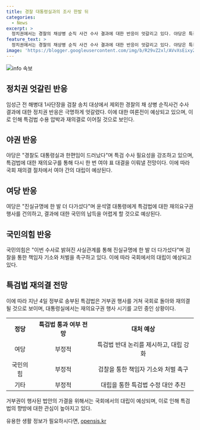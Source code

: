 ```yaml
---
title: 경찰 대통령실과의 조사 한발 뒤
categories:
  - News
excerpt: >
  정치권에서는 경찰의 채상병 순직 사건 수사 결과에 대한 반응이 엇갈리고 있다. 야당은 특검 수사 필요성을 강조하고, 여당은 진실규명에 한 발 더 다가섰다고 주장하며 특검법 재의요구권을 건의하고 있다. 이로 인해 국회 재의결 절차에서 여야 표 대결이 이뤄질 것으로 전망되고 있다. 반면, 야당은 진실규명의 필요성을 강조하며 검찰을 통해 책임자 기소와 처벌을 촉구하고 있다. 특검법 재의결은 국회에서의 대립과정이 예상되며, 특검법이 가결될 가능성은 작다는 전망이 나오고 있다.
feature_text: >
  정치권에서는 경찰의 채상병 순직 사건 수사 결과에 대한 반응이 엇갈리고 있다. 야당은 특검 수사 필요성을 강조하고, 여당은 진실규명에 한 발 더 다가섰다고 주장하며 특검법 재의요구권을 건의하고 있다. 이로 인해 국회 재의결 절차에서 여야 표 대결이 이뤄질 것으로 전망되고 있다. 반면, 야당은 진실규명의 필요성을 강조하며 검찰을 통해 책임자 기소와 처벌을 촉구하고 있다. 특검법 재의결은 국회에서의 대립과정이 예상되며, 특검법이 가결될 가능성은 작다는 전망이 나오고 있다.
image: 'https://blogger.googleusercontent.com/img/b/R29vZ2xl/AVvXsEixyZcFfHzMRdzZMjFBmAUKJYCLCGyLL1o632UiGVXcaFdKo_bkvkuCioo0uUKlGfBVcT3P84aROyZIXSBEx3Aw5nCQ3pTgDom1WDC4m8eifvWiAmWEEVb4x6G_l8C0QH225ldMjyaFvpxGEBGNO37VmDTDMHGhJPq73UglMfDca1-0aw/s1600/blogspot.png'
---
```


<p><img src="https://blogger.googleusercontent.com/img/b/R29vZ2xl/AVvXsEixyZcFfHzMRdzZMjFBmAUKJYCLCGyLL1o632UiGVXcaFdKo_bkvkuCioo0uUKlGfBVcT3P84aROyZIXSBEx3Aw5nCQ3pTgDom1WDC4m8eifvWiAmWEEVb4x6G_l8C0QH225ldMjyaFvpxGEBGNO37VmDTDMHGhJPq73UglMfDca1-0aw/s1600/blogspot.png" alt="info 속보" /></p>

<h2 data-ke-size="size26">정치권 엇갈린 반응</h2>

<p data-ke-size="size16">임성근 전 해병대 1사단장을 검찰 송치 대상에서 제외한 경찰의 채 상병 순직사건 수사 결과에 대한 정치권 반응은 극명하게 엇갈렸다. 이에 대한 여론전이 예상되고 있으며, 이로 인해 특검법 수용 압박과 재의결로 이어질 것으로 보인다.</p>

<h2 data-ke-size="size26">야권 반응</h2>

<p data-ke-size="size16">야당은 "경찰도 대통령실과 한편임이 드러났다"며 특검 수사 필요성을 강조하고 있으며, 특검법에 대한 재의요구를 통해 다시 한 번 여야 표 대결을 이뤄낼 전망이다. 이에 따라 국회 재의결 절차에서 여야 간의 대립이 예상된다.</p>

<h2 data-ke-size="size26">여당 반응</h2>

<p data-ke-size="size16">여당은 "진실규명에 한 발 더 다가섰다"며 윤석열 대통령에게 특검법에 대한 재의요구권 행사를 건의하고, 결과에 대한 국민의 납득을 어렵게 할 것으로 예상된다.</p>

<h2 data-ke-size="size26">국민의힘 반응</h2>

<p data-ke-size="size16">국민의힘은 "이번 수사로 밝혀진 사실관계를 통해 진실규명에 한 발 더 다가섰다"며 검찰을 통한 책임자 기소와 처벌을 촉구하고 있다. 이에 따라 국회에서의 대립이 예상되고 있다.</p>

<h2 data-ke-size="size26">특검법 재의결 전망</h2>

<p data-ke-size="size16">이에 따라 지난 4일 정부로 송부된 특검법은 거부권 행사를 거쳐 국회로 돌아와 재의결될 것으로 보이며, 대통령실에서는 재의요구권 행사 시기를 고민 중인 상황이다.</p>

<table>
    <tr>
        <th style="text-align: center;">정당</th>
        <th style="text-align: center;">특검법 통과 여부 전망</th>
        <th style="text-align: center;">대처 예상</th>
    </tr>
    <tr>
        <td style="text-align: center;">여당</td>
        <td style="text-align: center;">부정적</td>
        <td style="text-align: center;">특검법 반대 논리를 제시하고, 대립 강화</td>
    </tr>
    <tr>
        <td style="text-align: center;">국민의힘</td>
        <td style="text-align: center;">부정적</td>
        <td style="text-align: center;">검찰을 통한 책임자 기소와 처벌 촉구</td>
    </tr>
    <tr>
        <td style="text-align: center;">기타</td>
        <td style="text-align: center;">부정적</td>
        <td style="text-align: center;">대립을 통한 특검법 수정 대안 추진</td>
    </tr>
</table>

<p data-ke-size="size16">거부권이 행사된 법안의 가결을 위해서는 국회에서의 대립이 예상되며, 이로 인해 특검법의 향방에 대한 관심이 높아지고 있다.</p>
유용한 생활 정보가 필요하시다면, <a href="https://opensis.kr" rel="dofollow">opensis.kr</a>


